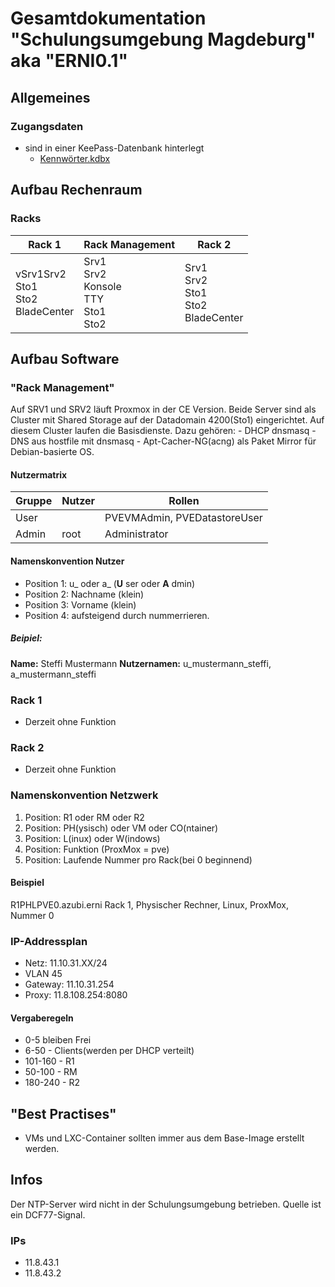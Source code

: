 # Gesamtdokumentation "Schulungsumgebung Magdeburg" aka "ERNI0.1"

## Allgemeines
### Zugangsdaten
* sind in einer KeePass-Datenbank hinterlegt
    * [Kennwörter.kdbx](./Zugangsdaten/Kennwörter.kdbx)

## Aufbau Rechenraum
### Racks
| Rack 1                                   	| Rack Management                                	| Rack 2                                      	|
|------------------------------------------	|------------------------------------------------	|---------------------------------------------	|
| vSrv1Srv2<br>Sto1<br>Sto2<br>BladeCenter 	| Srv1<br>Srv2<br>Konsole<br>TTY<br>Sto1<br>Sto2 	| Srv1<br>Srv2<br>Sto1<br>Sto2<br>BladeCenter 	|


## Aufbau Software
### "Rack Management"
Auf SRV1 und SRV2 läuft Proxmox in der CE Version.
Beide Server sind als Cluster mit Shared Storage auf der Datadomain 4200(Sto1) eingerichtet.
Auf diesem Cluster laufen die Basisdienste.
Dazu gehören:
	- DHCP dnsmasq
	- DNS aus hostfile mit dnsmasq
	- Apt-Cacher-NG(acng) als Paket Mirror für Debian-basierte OS.
#### Nutzermatrix
Gruppe	|Nutzer					| Rollen
----  	|---					|---
User	|					| PVEVMAdmin, PVEDatastoreUser
Admin	|root					| Administrator

#### Namenskonvention Nutzer
- Position 1: u_ oder a_ (__U__ ser oder __A__ dmin)
- Position 2: Nachname (klein)
- Position 3: Vorname (klein)
- Position 4: aufsteigend durch nummerrieren.
##### Beipiel:
__Name:__ Steffi Mustermann
__Nutzernamen:__ u_mustermann_steffi,
		 a_mustermann_steffi
### Rack 1
- Derzeit ohne Funktion

### Rack 2
- Derzeit ohne Funktion

### Namenskonvention Netzwerk
1. Position: R1 oder RM oder R2
2. Position: PH(ysisch) oder VM  oder CO(ntainer)
3. Position: L(inux) oder W(indows)
4. Position: Funktion (ProxMox = pve)
5. Position: Laufende Nummer pro Rack(bei 0 beginnend)
#### Beispiel
R1PHLPVE0.azubi.erni
Rack 1, Physischer Rechner, Linux, ProxMox, Nummer 0

### IP-Addressplan
* Netz: 11.10.31.XX/24
* VLAN 45
* Gateway: 11.10.31.254
* Proxy: 11.8.108.254:8080
#### Vergaberegeln
* 0-5 bleiben Frei
* 6-50 - Clients(werden per DHCP verteilt)
* 101-160 - R1
* 50-100 - RM
* 180-240 - R2

## "Best Practises"
- VMs und LXC-Container sollten immer aus dem Base-Image erstellt werden.

## Infos
Der NTP-Server wird nicht in der Schulungsumgebung betrieben.
Quelle ist ein DCF77-Signal.
### IPs
  * 11.8.43.1
  * 11.8.43.2
